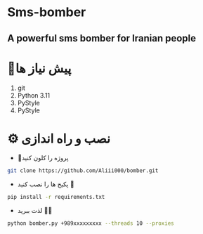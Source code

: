 # Sms-bomber
A powerful sms bomber for Iranian people
-------------------------------------
# 📑پیش نیاز ها  
1.  git
2.  Python 3.11
3.  PyStyle
4.  PyStyle

# ⚙ نصب و راه اندازی

- 🔗پروژه را کلون کنید 
```bash
git clone https://github.com/Aliii000/bomber.git

```

- پکیج ها را نصب کنید 🔻
```bash
pip install -r requirements.txt
```

- لذت ببرید 🧨🎈
```bash
python bomber.py +989xxxxxxxxx --threads 10 --proxies
```
